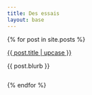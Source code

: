 ```yaml
---
title: Des essais
layout: base
---
```


{% for post in site.posts %}
<div style="margin-bottom: 2em;">
  <a href="{{ post.url | prepend: site.baseurl }}">{{ post.title | upcase }}</a>
  <p>{{ post.blurb }}</p>
</div>
{% endfor %}